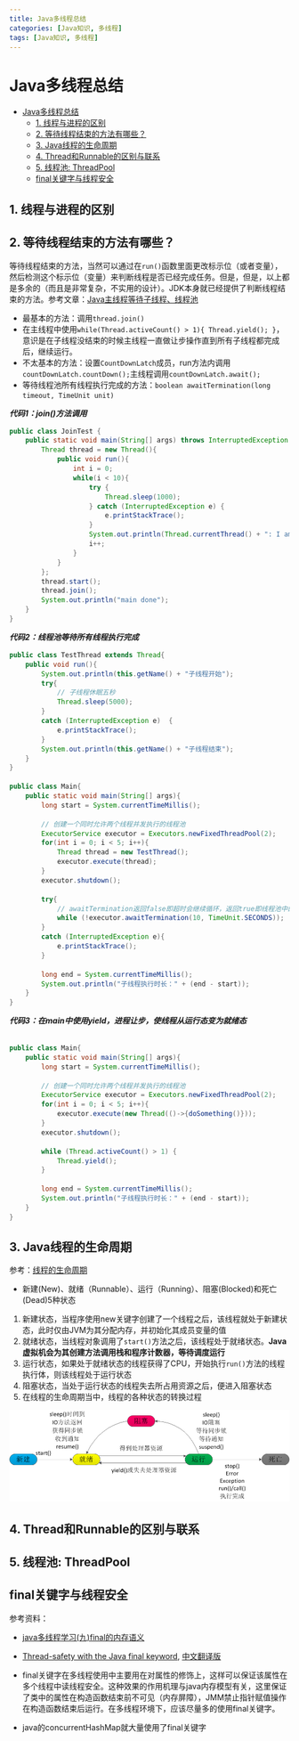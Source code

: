 ```yaml
---
title: Java多线程总结
categories: [Java知识, 多线程]
tags: [Java知识, 多线程]
---
```


# Java多线程总结
<!-- TOC -->

- [Java多线程总结](#java多线程总结)
    - [1. 线程与进程的区别](#1-线程与进程的区别)
    - [2. 等待线程结束的方法有哪些？](#2-等待线程结束的方法有哪些)
    - [3. Java线程的生命周期](#3-java线程的生命周期)
    - [4. Thread和Runnable的区别与联系](#4-thread和runnable的区别与联系)
    - [5. 线程池: ThreadPool](#5-线程池-threadpool)
    - [final关键字与线程安全](#final关键字与线程安全)

<!-- /TOC -->
## 1. 线程与进程的区别

## 2. 等待线程结束的方法有哪些？
等待线程结束的方法，当然可以通过在`run()`函数里面更改标示位（或者变量），然后检测这个标示位（变量）来判断线程是否已经完成任务。但是，但是，以上都是多余的（而且是非常复杂，不实用的设计）。JDK本身就已经提供了判断线程结束的方法。参考文章：[Java主线程等待子线程、线程池](http://blog.csdn.net/xiao__gui/article/details/9213413)

- 最基本的方法：调用`thread.join()`
- 在主线程中使用`while(Thread.activeCount() > 1){ Thread.yield(); }`，意识是在子线程没结束的时候主线程一直做让步操作直到所有子线程都完成后，继续运行。
- 不太基本的方法：设置`CountDownLatch`成员，run方法内调用`countDownLatch.countDown();`主线程调用`countDownLatch.await();`
- 等待线程池所有线程执行完成的方法：`boolean awaitTermination(long timeout, TimeUnit unit)`

***代码1：join()方法调用***
```java
public class JoinTest {
    public static void main(String[] args) throws InterruptedException {
        Thread thread = new Thread(){
            public void run(){
                int i = 0;
                while(i < 10){
                    try {
                        Thread.sleep(1000);
                    } catch (InterruptedException e) {
                        e.printStackTrace();
                    }
                    System.out.println(Thread.currentThread() + ": I am sleeping");
                    i++;
                }
            }
        };
        thread.start();
        thread.join();
        System.out.println("main done");		
	}
}
```
***代码2：线程池等待所有线程执行完成***
```java
public class TestThread extends Thread{  
    public void run(){  
        System.out.println(this.getName() + "子线程开始");  
        try{  
            // 子线程休眠五秒  
            Thread.sleep(5000);  
        }  
        catch (InterruptedException e)  {  
            e.printStackTrace();  
        }  
        System.out.println(this.getName() + "子线程结束");  
    }  
}  

public class Main{  
    public static void main(String[] args){  
        long start = System.currentTimeMillis();  
          
        // 创建一个同时允许两个线程并发执行的线程池  
        ExecutorService executor = Executors.newFixedThreadPool(2);  
        for(int i = 0; i < 5; i++){  
            Thread thread = new TestThread();  
            executor.execute(thread);  
        }  
        executor.shutdown();  
          
        try{  
            // awaitTermination返回false即超时会继续循环，返回true即线程池中的线程执行完成主线程跳出循环往下执行，每隔10秒循环一次  
            while (!executor.awaitTermination(10, TimeUnit.SECONDS));  
        }  
        catch (InterruptedException e){  
            e.printStackTrace();  
        }  
          
        long end = System.currentTimeMillis();  
        System.out.println("子线程执行时长：" + (end - start));
    }
}
```
***代码3：在main中使用yield，进程让步，使线程从运行态变为就绪态***
```java

public class Main{  
    public static void main(String[] args){  
        long start = System.currentTimeMillis();  
          
        // 创建一个同时允许两个线程并发执行的线程池  
        ExecutorService executor = Executors.newFixedThreadPool(2);  
        for(int i = 0; i < 5; i++){  
            executor.execute(new Thread(()->{doSomething()}));  
        }  
        executor.shutdown();  
          
        while (Thread.activeCount() > 1) {
			Thread.yield();
		}

        long end = System.currentTimeMillis();  
        System.out.println("子线程执行时长：" + (end - start));
    }
}
```
## 3. Java线程的生命周期
参考：[线程的生命周期](https://www.cnblogs.com/sunddenly/p/4106562.html)
- 新建(New)、就绪（Runnable）、运行（Running）、阻塞(Blocked)和死亡(Dead)5种状态

1. 新建状态，当程序使用new关键字创建了一个线程之后，该线程就处于新建状态，此时仅由JVM为其分配内存，并初始化其成员变量的值
2. 就绪状态，当线程对象调用了`start()`方法之后，该线程处于就绪状态。**Java虚拟机会为其创建方法调用栈和程序计数器，等待调度运行**
3. 运行状态，如果处于就绪状态的线程获得了CPU，开始执行`run()`方法的线程执行体，则该线程处于运行状态
4. 阻塞状态，当处于运行状态的线程失去所占用资源之后，便进入阻塞状态
5. 在线程的生命周期当中，线程的各种状态的转换过程

![线程状态转换图](线程状态转换图.png)

## 4. Thread和Runnable的区别与联系

## 5. 线程池: ThreadPool

## final关键字与线程安全
参考资料：
- [java多线程学习(九)final的内存语义](https://blog.csdn.net/Ditto_zhou/article/details/78738197)
- [Thread-safety with the Java final keyword](https://www.javamex.com/tutorials/synchronization_final.shtml), [中文翻译版](https://www.cnblogs.com/mianlaoshu/articles/3648403.html)

- final关键字在多线程使用中主要用在对属性的修饰上，这样可以保证该属性在多个线程中读线程安全。这种效果的作用机理与java内存模型有关，这里保证了类中的属性在构造函数结束前不可见（内存屏障），JMM禁止指针赋值操作在构造函数结束后运行。在多线程环境下，应该尽量多的使用final关键字。

- java的concurrentHashMap就大量使用了final关键字